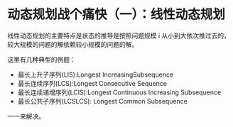 # 动态规划战个痛快（一）：线性动态规划

线性动态规划的主要特点是状态的推导是按照问题规模 i 从小到大依次推过去的，较大规模的问题的解依赖较小规模的问题的解。


这里有几种典型的例题：
* 最长上升子序列(LIS):Longest IncreasingSubsequence
* 最长连续序列(LCS):Longest Consecutive Sequence
* 最长连续递增序列(LCIS):Longest Continuous Increasing Subsequence
* 最长公共子序列(LCSLCS): Longest Common Subsequence

一一来解决。

# 